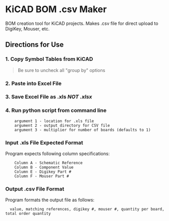 # KiCAD BOM .csv Maker
BOM creation tool for KiCAD projects. Makes .csv file for direct upload to DigiKey, Mouser, etc.

## Directions for Use

### 1. Copy Symbol Tables from KiCAD

>Be sure to uncheck all "group by" options

### 2. Paste into Excel File

### 3. Save Excel File as .xls **_NOT .xlsx_**

### 4. Run python script from command line
```
    argument 1 - location for .xls file
    argument 2 - output directory for CSV file
    argument 3 - multiplier for number of boards (defaults to 1)
```

### Input .xls File Expected Format

Program expects following column specifications:
```
    Column A - Schematic Reference
    Column B - Component Value
    Column E - Digikey Part #
    Column F - Mouser Part #
```
### Output .csv File Format

Program formats the output file as follows:
```
  value, matching references, digikey #, mouser #, quantity per board, total order quantity
```

